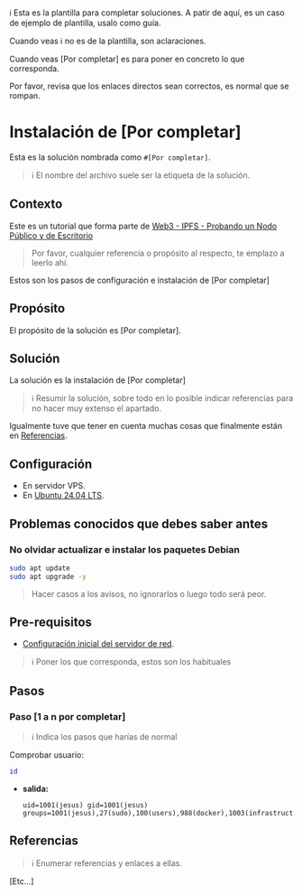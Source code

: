 ℹ️ Esta es la plantilla para completar soluciones. A patir de aquí, es un caso de ejemplo de plantilla, usalo como guía.

Cuando veas ℹ️ no es de la plantilla, son aclaraciones.

Cuando veas [Por completar] es para poner en concreto lo que corresponda.

Por favor, revisa que los enlaces directos sean correctos, es normal que se rompan.

# Instalación de [Por completar]

Esta es la solución nombrada como `#[Por completar]`.

> ℹ️ El nombre del archivo suele ser la etiqueta de la solución.

## Contexto

Este es un tutorial que forma parte de [Web3 - IPFS - Probando un Nodo Público y de Escritorio](../README.md)
> Por favor, cualquier referencia o propósito al respecto, te emplazo a leerlo ahí.

Estos son los pasos de configuración e instalación de [Por completar]

## Propósito

El propósito de la solución es [Por completar].

## Solución

La solución es la instalación de [Por completar]

> ℹ️ Resumir la solución, sobre todo en lo posible indicar referencias para no hacer muy extenso el apartado.

Igualmente tuve que tener en cuenta muchas cosas que finalmente están en [Referencias](#referencias).

## Configuración

- En servidor VPS.
- En [Ubuntu 24.04 LTS](https://ubuntu.com/blog/tag/ubuntu-24-04-lts).

## Problemas conocidos que debes saber antes

### No olvidar actualizar e instalar los paquetes Debian

```bash
sudo apt update
sudo apt upgrade -y
```

> Hacer casos a los avisos, no ignorarlos o luego todo será peor.

## Pre-requisitos

- [Configuración inicial del servidor de red](./misc/netServer-initial-configuration.md).

> ℹ️ Poner los que corresponda, estos son los habituales

## Pasos

### Paso [1 a n por completar]

> ℹ️ Indica los pasos que harías de normal

Comprobar usuario:

```bash
id
```

- **salida:**

    ```plaintext
    uid=1001(jesus) gid=1001(jesus) groups=1001(jesus),27(sudo),100(users),988(docker),1003(infrastructure)
    ```

## Referencias

> ℹ️ Enumerar referencias y enlaces a ellas.

[Etc...]
